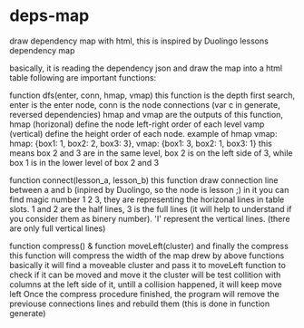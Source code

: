 deps-map
========

draw dependency map with html, this is inspired by Duolingo lessons dependency map

basically, it is reading the dependency json and draw the map into a html table
following are important functions:

function dfs(enter, conn, hmap, vmap)
    this function is the depth first search, enter is the enter node, conn is the node connections 
    (var c in generate, reversed dependencies)
    hmap and vmap are the outputs of this function, hmap (horizonal) define the node left-right order of each level
    vamp (vertical) define the height order of each node.
    example of hmap vmap:
    hmap: {box1: 1, box2: 2, box3: 3}, vmap: {box1: 3, box2: 1, box3: 1}
    this means box 2 and 3 are in the same level, box 2 is on the left side of 3, 
    while box 1 is in the lower level of box 2 and 3
    
function connect(lesson_a, lesson_b)
    this function draw connection line between a and b (inpired by Duolingo, so the node is lesson ;)
    in it you can find magic number 1 2 3, they are representing the horizonal lines in table slots. 1 and 2 are the half
    lines, 3 is the full lines (it will help to understand if you consider them as binery number).
    'I' represent the vertical lines. (there are only full vertical lines)
    
function compress() & function moveLeft(cluster)
    and finally the compress
    this function will compress the width of the map drew by above functions
    basically it will find a moveable cluster and pass it to moveLeft function to check if it can be moved and move it
    the cluster will be test collition with columns at the left side of it, untill a collision happened,
    it will keep move left
    Once the compress procedure finished, the program will remove the previouse connections lines and rebuild them
    (this is done in function generate)
    


    
